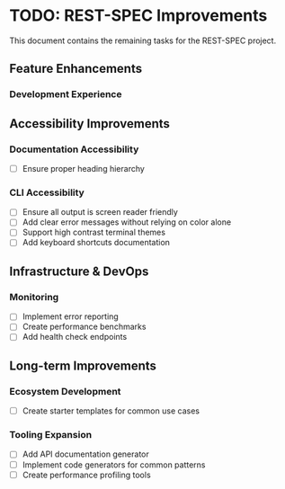 # TODO: REST-SPEC Improvements

This document contains the remaining tasks for the REST-SPEC project.

## Feature Enhancements

### Development Experience

## Accessibility Improvements

### Documentation Accessibility

- [ ] Ensure proper heading hierarchy

### CLI Accessibility

- [ ] Ensure all output is screen reader friendly
- [ ] Add clear error messages without relying on color alone
- [ ] Support high contrast terminal themes
- [ ] Add keyboard shortcuts documentation

## Infrastructure & DevOps

### Monitoring

- [ ] Implement error reporting
- [ ] Create performance benchmarks
- [ ] Add health check endpoints

## Long-term Improvements

### Ecosystem Development

- [ ] Create starter templates for common use cases

### Tooling Expansion

- [ ] Add API documentation generator
- [ ] Implement code generators for common patterns
- [ ] Create performance profiling tools
